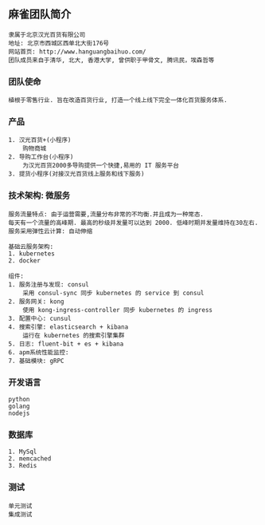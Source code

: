 ## 麻雀团队简介 ##

    隶属于北京汉光百货有限公司
    地址: 北京市西城区西单北大街176号
    网站首页: http://www.hanguangbaihuo.com/
    团队成员来自于清华, 北大, 香港大学, 曾供职于甲骨文, 腾讯民，埃森哲等

### 团队使命 ###

    植根于零售行业. 旨在改造百货行业, 打造一个线上线下完全一体化百货服务体系.


### 产品 ###

    1. 汉光百货+(小程序)
        购物商城
    2. 导购工作台(小程序)
        为汉光百货2000多导购提供一个快捷,易用的 IT 服务平台
    3. 提货小程序(对接汉光百货线上服务和线下服务)


### 技术架构: 微服务 ###

    服务流量特点: 由于运营需要,流量分布非常的不均衡.并且成为一种常态.
    每天有一个流量的高峰期. 最高的秒级并发量可以达到 2000. 低峰时期并发量维持在30左右.
    服务采用弹性云计算: 自动伸缩

    基础云服务架构:
    1. kubernetes
    2. docker

    组件:
    1. 服务注册与发现: consul
        采用 consul-sync 同步 kubernetes 的 service 到 consul
    2. 服务网关: kong
        使用 kong-ingress-controller 同步 kubernetes 的 ingress
    3. 配置中心: cunsul
    4. 搜索引擎: elasticsearch + kibana
        运行在 kubernetes 的搜索引擎集群
    5. 日志: fluent-bit + es + kibana
    6. apm系统性能监控:
    7. 基础模块: gRPC

### 开发语言 ###

    python
    golang
    nodejs

### 数据库 ###

    1. MySql
    2. memcached
    3. Redis

### 测试 ###

    单元测试
    集成测试
